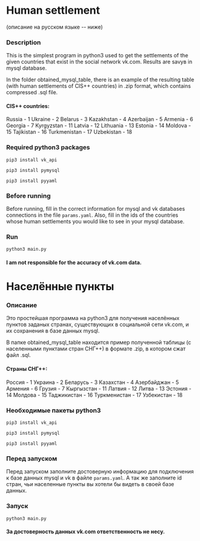 
# Human settlement
(описание на русском языке -- ниже)

### Description 

This is the simplest program in python3 used to get the settlements of the given countries that exist in the social network vk.com. Results are savув in mysql database. 

In the folder obtained_mysql_table, there is an example of the resulting table (with human settlements of CIS++ countries) in .zip format, which contains compressed .sql file. 

#### CIS++ countries:
Russia - 1
Ukraine - 2
Belarus - 3
Kazakhstan - 4
Azerbaijan - 5
Armenia - 6
Georgia - 7
Kyrgyzstan - 11
Latvia - 12
Lithuania - 13
Estonia - 14
Moldova - 15
Tajikistan - 16
Turkmenistan - 17
Uzbekistan - 18


### Required python3 packages

`pip3 install vk_api`

`pip3 install pymysql`

`pip3 install pyyaml`

### Before running

Before running, fill in the correct information for mysql and vk databases connections in the file `params.yaml`. Also, fill in the ids of the countries whose human settlements you would like to see in your mysql database. 

### Run

`python3 main.py` 

#### I am not responsible for the accuracy of vk.com data.





# Населённые пункты

### Описание 

Это простейшая программа на python3 для получения населённых пунктов заданых странах, существующих в социальной сети vk.com, и их сохранения в базе данных mysql. 

В папке obtained_mysql_table находится пример полученной таблицы (с населенными пунктами стран СНГ++) в формате .zip, в котором сжат файл .sql. 

#### Страны СНГ++:
Россия - 1
Украина - 2
Беларусь  - 3
Казахстан - 4
Азербайджан - 5
Армения - 6
Грузия - 7
Кыргызстан  - 11
Латвия - 12
Литва - 13
Эстония - 14
Молдова - 15
Таджикистан - 16
Туркменистан - 17
Узбекистан - 18

### Необходимые пакеты python3

`pip3 install vk_api`

`pip3 install pymysql`

`pip3 install pyyaml`

### Перед запуском

Перед запуском заполните достоверную информацию для подключения к базе данных mysql и vk в файле `params.yaml`. А так же заполните id стран, чьи населенные пункты вы хотели бы видеть в своей базе данных. 

### Запуск

`python3 main.py` 

#### За достоверность данных vk.com ответственность не несу.  
